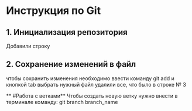 # Инструкция по Git
## 1. Инициализация репозитория  
Добавили строку
## 2. Сохранение изменений в файл 
чтобы сохранить изменения необходимо ввести команду git add и кнопкой tab выбрать нужный файл
удалили все, что было в строке № 3
 


 ** #Работа с ветками**
 Чтобы создать новую ветку нужно внести в терминале команду: git branch branch_name
 